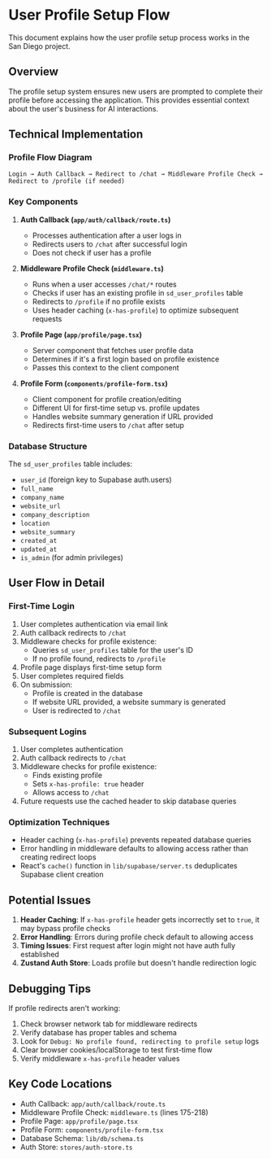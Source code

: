 # User Profile Setup Flow

This document explains how the user profile setup process works in the San Diego project.

## Overview

The profile setup system ensures new users are prompted to complete their profile before accessing the application. This provides essential context about the user's business for AI interactions.

## Technical Implementation

### Profile Flow Diagram

```
Login → Auth Callback → Redirect to /chat → Middleware Profile Check → Redirect to /profile (if needed)
```

### Key Components

1. **Auth Callback (`app/auth/callback/route.ts`)**
   - Processes authentication after a user logs in
   - Redirects users to `/chat` after successful login
   - Does not check if user has a profile

2. **Middleware Profile Check (`middleware.ts`)**
   - Runs when a user accesses `/chat/*` routes
   - Checks if user has an existing profile in `sd_user_profiles` table
   - Redirects to `/profile` if no profile exists
   - Uses header caching (`x-has-profile`) to optimize subsequent requests

3. **Profile Page (`app/profile/page.tsx`)**
   - Server component that fetches user profile data
   - Determines if it's a first login based on profile existence
   - Passes this context to the client component

4. **Profile Form (`components/profile-form.tsx`)**
   - Client component for profile creation/editing
   - Different UI for first-time setup vs. profile updates
   - Handles website summary generation if URL provided
   - Redirects first-time users to `/chat` after setup

### Database Structure

The `sd_user_profiles` table includes:
- `user_id` (foreign key to Supabase auth.users)
- `full_name`
- `company_name`
- `website_url`
- `company_description`
- `location`
- `website_summary`
- `created_at`
- `updated_at`
- `is_admin` (for admin privileges)

## User Flow in Detail

### First-Time Login

1. User completes authentication via email link
2. Auth callback redirects to `/chat`
3. Middleware checks for profile existence:
   - Queries `sd_user_profiles` table for the user's ID
   - If no profile found, redirects to `/profile`
4. Profile page displays first-time setup form
5. User completes required fields
6. On submission:
   - Profile is created in the database
   - If website URL provided, a website summary is generated
   - User is redirected to `/chat`

### Subsequent Logins

1. User completes authentication
2. Auth callback redirects to `/chat`
3. Middleware checks for profile existence:
   - Finds existing profile
   - Sets `x-has-profile: true` header
   - Allows access to `/chat`
4. Future requests use the cached header to skip database queries

### Optimization Techniques

- Header caching (`x-has-profile`) prevents repeated database queries
- Error handling in middleware defaults to allowing access rather than creating redirect loops
- React's `cache()` function in `lib/supabase/server.ts` deduplicates Supabase client creation

## Potential Issues

1. **Header Caching**: If `x-has-profile` header gets incorrectly set to `true`, it may bypass profile checks
2. **Error Handling**: Errors during profile check default to allowing access
3. **Timing Issues**: First request after login might not have auth fully established
4. **Zustand Auth Store**: Loads profile but doesn't handle redirection logic

## Debugging Tips

If profile redirects aren't working:
1. Check browser network tab for middleware redirects
2. Verify database has proper tables and schema
3. Look for `Debug: No profile found, redirecting to profile setup` logs
4. Clear browser cookies/localStorage to test first-time flow
5. Verify middleware `x-has-profile` header values

## Key Code Locations

- Auth Callback: `app/auth/callback/route.ts`
- Middleware Profile Check: `middleware.ts` (lines 175-218)
- Profile Page: `app/profile/page.tsx`
- Profile Form: `components/profile-form.tsx`
- Database Schema: `lib/db/schema.ts`
- Auth Store: `stores/auth-store.ts`